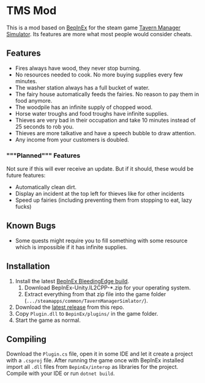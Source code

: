 ﻿# TMS Mod

This is a mod based on [BepInEx](https://github.com/BepInEx/BepInEx) for the steam game 
[Tavern Manager Simulator](https://store.steampowered.com/app/2756770/Tavern_Manager_Simulator/). Its features are more
what most people would consider cheats.

## Features
- Fires always have wood, they never stop burning.
- No resources needed to cook. No more buying supplies every few minutes.
- The washer station always has a full bucket of water.
- The fairy house automatically feeds the fairies. No reason to pay them in food anymore.
- The woodpile has an infinite supply of chopped wood.
- Horse water troughs and food troughs have infinite supplies.
- Thieves are very bad in their occupation and take 10 minutes instead of 25 seconds to rob you.
- Thieves are more talkative and have a speech bubble to draw attention.
- Any income from your customers is doubled.

### """Planned""" Features
Not sure if this will ever receive an update. But if it should, these would be future features:
- Automatically clean dirt.
- Display an incident at the top left for thieves like for other incidents
- Speed up fairies (including preventing them from stopping to eat, lazy fucks)

## Known Bugs
- Some quests might require you to fill something with some resource which is impossible if it has infinite supplies.

## Installation
1. Install the latest [BepInEx BleedingEdge build](https://builds.bepinex.dev/projects/bepinex_be).
   1. Download BepInEx-Unity.IL2CPP-*.zip for your operating system.
   2. Extract everything from that zip file into the game folder (`.../steamapps/common/TavernManagerSimlator/`).
2. Download the [latest release](https://github.com/Kraisie/TMS_Mods/releases) from this repo. 
3. Copy `Plugin.dll` to `BepinEx/plugins/` in the game folder. 
4. Start the game as normal.

## Compiling
Download the `Plugin.cs` file, open it in some IDE and let it create a project with a `.csproj` file. After running 
the game once with BepInEx installed import all `.dll` files from `BepinEx/interop` as libraries for the project. 
Compile with your IDE or run `dotnet build`.